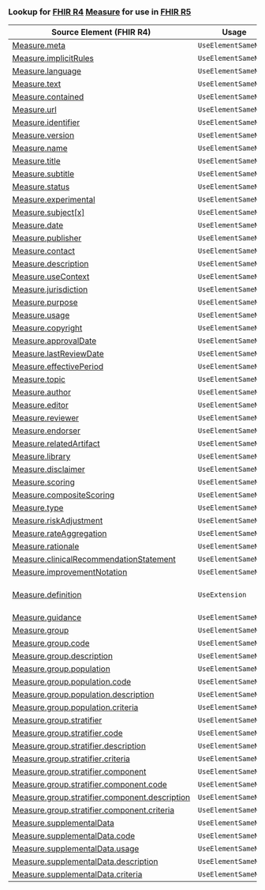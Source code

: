 ### Lookup for [FHIR R4](https://hl7.org/fhir/R4/) [Measure](https://hl7.org/fhir/R4/Measure.html) for use in [FHIR R5](https://hl7.org/fhir/R5/)

| Source Element (FHIR R4) | Usage | Target |
| -------------- | ----- | ------ |
| [Measure.meta](https://hl7.org/fhir/R4/Measure.html#resource) | `UseElementSameName` | [Measure.meta](https://hl7.org/fhir/R5/Measure.html#resource) |
| [Measure.implicitRules](https://hl7.org/fhir/R4/Measure.html#resource) | `UseElementSameName` | [Measure.implicitRules](https://hl7.org/fhir/R5/Measure.html#resource) |
| [Measure.language](https://hl7.org/fhir/R4/Measure.html#resource) | `UseElementSameName` | [Measure.language](https://hl7.org/fhir/R5/Measure.html#resource) |
| [Measure.text](https://hl7.org/fhir/R4/Measure.html#resource) | `UseElementSameName` | [Measure.text](https://hl7.org/fhir/R5/Measure.html#resource) |
| [Measure.contained](https://hl7.org/fhir/R4/Measure.html#resource) | `UseElementSameName` | [Measure.contained](https://hl7.org/fhir/R5/Measure.html#resource) |
| [Measure.url](https://hl7.org/fhir/R4/Measure.html#resource) | `UseElementSameName` | [Measure.url](https://hl7.org/fhir/R5/Measure.html#resource) |
| [Measure.identifier](https://hl7.org/fhir/R4/Measure.html#resource) | `UseElementSameName` | [Measure.identifier](https://hl7.org/fhir/R5/Measure.html#resource) |
| [Measure.version](https://hl7.org/fhir/R4/Measure.html#resource) | `UseElementSameName` | [Measure.version](https://hl7.org/fhir/R5/Measure.html#resource) |
| [Measure.name](https://hl7.org/fhir/R4/Measure.html#resource) | `UseElementSameName` | [Measure.name](https://hl7.org/fhir/R5/Measure.html#resource) |
| [Measure.title](https://hl7.org/fhir/R4/Measure.html#resource) | `UseElementSameName` | [Measure.title](https://hl7.org/fhir/R5/Measure.html#resource) |
| [Measure.subtitle](https://hl7.org/fhir/R4/Measure.html#resource) | `UseElementSameName` | [Measure.subtitle](https://hl7.org/fhir/R5/Measure.html#resource) |
| [Measure.status](https://hl7.org/fhir/R4/Measure.html#resource) | `UseElementSameName` | [Measure.status](https://hl7.org/fhir/R5/Measure.html#resource) |
| [Measure.experimental](https://hl7.org/fhir/R4/Measure.html#resource) | `UseElementSameName` | [Measure.experimental](https://hl7.org/fhir/R5/Measure.html#resource) |
| [Measure.subject[x]](https://hl7.org/fhir/R4/Measure.html#resource) | `UseElementSameName` | [Measure.subject[x]](https://hl7.org/fhir/R5/Measure.html#resource) |
| [Measure.date](https://hl7.org/fhir/R4/Measure.html#resource) | `UseElementSameName` | [Measure.date](https://hl7.org/fhir/R5/Measure.html#resource) |
| [Measure.publisher](https://hl7.org/fhir/R4/Measure.html#resource) | `UseElementSameName` | [Measure.publisher](https://hl7.org/fhir/R5/Measure.html#resource) |
| [Measure.contact](https://hl7.org/fhir/R4/Measure.html#resource) | `UseElementSameName` | [Measure.contact](https://hl7.org/fhir/R5/Measure.html#resource) |
| [Measure.description](https://hl7.org/fhir/R4/Measure.html#resource) | `UseElementSameName` | [Measure.description](https://hl7.org/fhir/R5/Measure.html#resource) |
| [Measure.useContext](https://hl7.org/fhir/R4/Measure.html#resource) | `UseElementSameName` | [Measure.useContext](https://hl7.org/fhir/R5/Measure.html#resource) |
| [Measure.jurisdiction](https://hl7.org/fhir/R4/Measure.html#resource) | `UseElementSameName` | [Measure.jurisdiction](https://hl7.org/fhir/R5/Measure.html#resource) |
| [Measure.purpose](https://hl7.org/fhir/R4/Measure.html#resource) | `UseElementSameName` | [Measure.purpose](https://hl7.org/fhir/R5/Measure.html#resource) |
| [Measure.usage](https://hl7.org/fhir/R4/Measure.html#resource) | `UseElementSameName` | [Measure.usage](https://hl7.org/fhir/R5/Measure.html#resource) |
| [Measure.copyright](https://hl7.org/fhir/R4/Measure.html#resource) | `UseElementSameName` | [Measure.copyright](https://hl7.org/fhir/R5/Measure.html#resource) |
| [Measure.approvalDate](https://hl7.org/fhir/R4/Measure.html#resource) | `UseElementSameName` | [Measure.approvalDate](https://hl7.org/fhir/R5/Measure.html#resource) |
| [Measure.lastReviewDate](https://hl7.org/fhir/R4/Measure.html#resource) | `UseElementSameName` | [Measure.lastReviewDate](https://hl7.org/fhir/R5/Measure.html#resource) |
| [Measure.effectivePeriod](https://hl7.org/fhir/R4/Measure.html#resource) | `UseElementSameName` | [Measure.effectivePeriod](https://hl7.org/fhir/R5/Measure.html#resource) |
| [Measure.topic](https://hl7.org/fhir/R4/Measure.html#resource) | `UseElementSameName` | [Measure.topic](https://hl7.org/fhir/R5/Measure.html#resource) |
| [Measure.author](https://hl7.org/fhir/R4/Measure.html#resource) | `UseElementSameName` | [Measure.author](https://hl7.org/fhir/R5/Measure.html#resource) |
| [Measure.editor](https://hl7.org/fhir/R4/Measure.html#resource) | `UseElementSameName` | [Measure.editor](https://hl7.org/fhir/R5/Measure.html#resource) |
| [Measure.reviewer](https://hl7.org/fhir/R4/Measure.html#resource) | `UseElementSameName` | [Measure.reviewer](https://hl7.org/fhir/R5/Measure.html#resource) |
| [Measure.endorser](https://hl7.org/fhir/R4/Measure.html#resource) | `UseElementSameName` | [Measure.endorser](https://hl7.org/fhir/R5/Measure.html#resource) |
| [Measure.relatedArtifact](https://hl7.org/fhir/R4/Measure.html#resource) | `UseElementSameName` | [Measure.relatedArtifact](https://hl7.org/fhir/R5/Measure.html#resource) |
| [Measure.library](https://hl7.org/fhir/R4/Measure.html#resource) | `UseElementSameName` | [Measure.library](https://hl7.org/fhir/R5/Measure.html#resource) |
| [Measure.disclaimer](https://hl7.org/fhir/R4/Measure.html#resource) | `UseElementSameName` | [Measure.disclaimer](https://hl7.org/fhir/R5/Measure.html#resource) |
| [Measure.scoring](https://hl7.org/fhir/R4/Measure.html#resource) | `UseElementSameName` | [Measure.scoring](https://hl7.org/fhir/R5/Measure.html#resource) |
| [Measure.compositeScoring](https://hl7.org/fhir/R4/Measure.html#resource) | `UseElementSameName` | [Measure.compositeScoring](https://hl7.org/fhir/R5/Measure.html#resource) |
| [Measure.type](https://hl7.org/fhir/R4/Measure.html#resource) | `UseElementSameName` | [Measure.type](https://hl7.org/fhir/R5/Measure.html#resource) |
| [Measure.riskAdjustment](https://hl7.org/fhir/R4/Measure.html#resource) | `UseElementSameName` | [Measure.riskAdjustment](https://hl7.org/fhir/R5/Measure.html#resource) |
| [Measure.rateAggregation](https://hl7.org/fhir/R4/Measure.html#resource) | `UseElementSameName` | [Measure.rateAggregation](https://hl7.org/fhir/R5/Measure.html#resource) |
| [Measure.rationale](https://hl7.org/fhir/R4/Measure.html#resource) | `UseElementSameName` | [Measure.rationale](https://hl7.org/fhir/R5/Measure.html#resource) |
| [Measure.clinicalRecommendationStatement](https://hl7.org/fhir/R4/Measure.html#resource) | `UseElementSameName` | [Measure.clinicalRecommendationStatement](https://hl7.org/fhir/R5/Measure.html#resource) |
| [Measure.improvementNotation](https://hl7.org/fhir/R4/Measure.html#resource) | `UseElementSameName` | [Measure.improvementNotation](https://hl7.org/fhir/R5/Measure.html#resource) |
| [Measure.definition](https://hl7.org/fhir/R4/Measure.html#resource) | `UseExtension` | [http://hl7.org/fhir/4.0/StructureDefinition/extension-Measure.definition](StructureDefinition-ext-R4-Measure.definition.html) |
| [Measure.guidance](https://hl7.org/fhir/R4/Measure.html#resource) | `UseElementSameName` | [Measure.guidance](https://hl7.org/fhir/R5/Measure.html#resource) |
| [Measure.group](https://hl7.org/fhir/R4/Measure.html#resource) | `UseElementSameName` | [Measure.group](https://hl7.org/fhir/R5/Measure.html#resource) |
| [Measure.group.code](https://hl7.org/fhir/R4/Measure.html#resource) | `UseElementSameName` | [Measure.group.code](https://hl7.org/fhir/R5/Measure.html#resource) |
| [Measure.group.description](https://hl7.org/fhir/R4/Measure.html#resource) | `UseElementSameName` | [Measure.group.description](https://hl7.org/fhir/R5/Measure.html#resource) |
| [Measure.group.population](https://hl7.org/fhir/R4/Measure.html#resource) | `UseElementSameName` | [Measure.group.population](https://hl7.org/fhir/R5/Measure.html#resource) |
| [Measure.group.population.code](https://hl7.org/fhir/R4/Measure.html#resource) | `UseElementSameName` | [Measure.group.population.code](https://hl7.org/fhir/R5/Measure.html#resource) |
| [Measure.group.population.description](https://hl7.org/fhir/R4/Measure.html#resource) | `UseElementSameName` | [Measure.group.population.description](https://hl7.org/fhir/R5/Measure.html#resource) |
| [Measure.group.population.criteria](https://hl7.org/fhir/R4/Measure.html#resource) | `UseElementSameName` | [Measure.group.population.criteria](https://hl7.org/fhir/R5/Measure.html#resource) |
| [Measure.group.stratifier](https://hl7.org/fhir/R4/Measure.html#resource) | `UseElementSameName` | [Measure.group.stratifier](https://hl7.org/fhir/R5/Measure.html#resource) |
| [Measure.group.stratifier.code](https://hl7.org/fhir/R4/Measure.html#resource) | `UseElementSameName` | [Measure.group.stratifier.code](https://hl7.org/fhir/R5/Measure.html#resource) |
| [Measure.group.stratifier.description](https://hl7.org/fhir/R4/Measure.html#resource) | `UseElementSameName` | [Measure.group.stratifier.description](https://hl7.org/fhir/R5/Measure.html#resource) |
| [Measure.group.stratifier.criteria](https://hl7.org/fhir/R4/Measure.html#resource) | `UseElementSameName` | [Measure.group.stratifier.criteria](https://hl7.org/fhir/R5/Measure.html#resource) |
| [Measure.group.stratifier.component](https://hl7.org/fhir/R4/Measure.html#resource) | `UseElementSameName` | [Measure.group.stratifier.component](https://hl7.org/fhir/R5/Measure.html#resource) |
| [Measure.group.stratifier.component.code](https://hl7.org/fhir/R4/Measure.html#resource) | `UseElementSameName` | [Measure.group.stratifier.component.code](https://hl7.org/fhir/R5/Measure.html#resource) |
| [Measure.group.stratifier.component.description](https://hl7.org/fhir/R4/Measure.html#resource) | `UseElementSameName` | [Measure.group.stratifier.component.description](https://hl7.org/fhir/R5/Measure.html#resource) |
| [Measure.group.stratifier.component.criteria](https://hl7.org/fhir/R4/Measure.html#resource) | `UseElementSameName` | [Measure.group.stratifier.component.criteria](https://hl7.org/fhir/R5/Measure.html#resource) |
| [Measure.supplementalData](https://hl7.org/fhir/R4/Measure.html#resource) | `UseElementSameName` | [Measure.supplementalData](https://hl7.org/fhir/R5/Measure.html#resource) |
| [Measure.supplementalData.code](https://hl7.org/fhir/R4/Measure.html#resource) | `UseElementSameName` | [Measure.supplementalData.code](https://hl7.org/fhir/R5/Measure.html#resource) |
| [Measure.supplementalData.usage](https://hl7.org/fhir/R4/Measure.html#resource) | `UseElementSameName` | [Measure.supplementalData.usage](https://hl7.org/fhir/R5/Measure.html#resource) |
| [Measure.supplementalData.description](https://hl7.org/fhir/R4/Measure.html#resource) | `UseElementSameName` | [Measure.supplementalData.description](https://hl7.org/fhir/R5/Measure.html#resource) |
| [Measure.supplementalData.criteria](https://hl7.org/fhir/R4/Measure.html#resource) | `UseElementSameName` | [Measure.supplementalData.criteria](https://hl7.org/fhir/R5/Measure.html#resource) |
